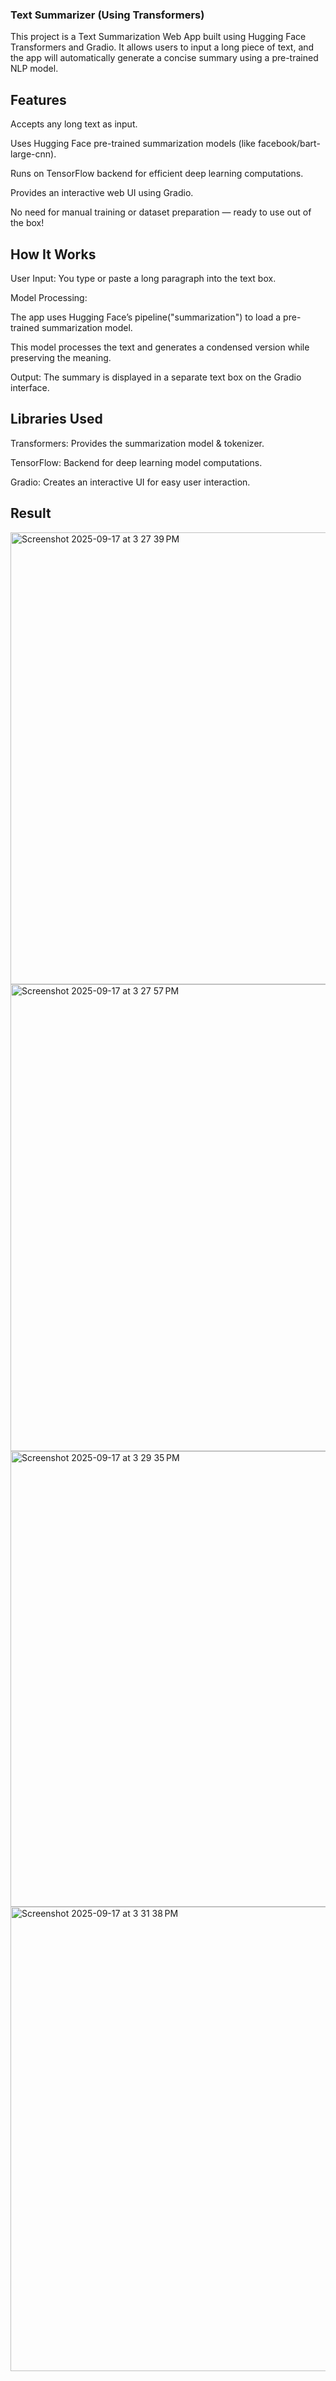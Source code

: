 ### Text Summarizer (Using Transformers)

This project is a Text Summarization Web App built using Hugging Face Transformers and Gradio.
It allows users to input a long piece of text, and the app will automatically generate a concise summary using a pre-trained NLP model.

## Features

Accepts any long text as input.

Uses Hugging Face pre-trained summarization models (like facebook/bart-large-cnn).

Runs on TensorFlow backend for efficient deep learning computations.

Provides an interactive web UI using Gradio.

No need for manual training or dataset preparation — ready to use out of the box!

## How It Works

User Input:
You type or paste a long paragraph into the text box.

Model Processing:

The app uses Hugging Face’s pipeline("summarization") to load a pre-trained summarization model.

This model processes the text and generates a condensed version while preserving the meaning.

Output:
The summary is displayed in a separate text box on the Gradio interface.


## Libraries Used

Transformers: Provides the summarization model & tokenizer.

TensorFlow: Backend for deep learning model computations.

Gradio: Creates an interactive UI for easy user interaction.

## Result 

<img width="1467" height="723" alt="Screenshot 2025-09-17 at 3 27 39 PM" src="https://github.com/user-attachments/assets/7218ccdb-fdfb-485a-8811-61fe7870c025" />

<img width="1470" height="747" alt="Screenshot 2025-09-17 at 3 27 57 PM" src="https://github.com/user-attachments/assets/70f6d514-a57b-4f93-bd32-a755bc0e8fc5" />

<img width="1469" height="729" alt="Screenshot 2025-09-17 at 3 29 35 PM" src="https://github.com/user-attachments/assets/1f2ab580-3e29-40be-9e31-e162070a433e" />

<img width="1470" height="743" alt="Screenshot 2025-09-17 at 3 31 38 PM" src="https://github.com/user-attachments/assets/5e8426fe-41be-41b3-9e32-e6b0ba863347" />
